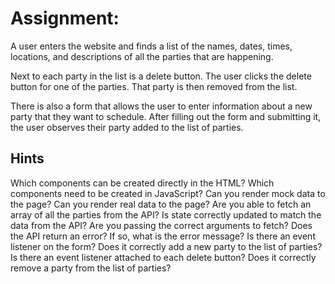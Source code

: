 # Assignment: 

A user enters the website and finds a list of the names, dates, times, locations, and descriptions of all the parties that are happening.

<!-- 


 -->

Next to each party in the list is a delete button. The user clicks the delete button for one of the parties. That party is then removed from the list.

There is also a form that allows the user to enter information about a new party that they want to schedule. After filling out the form and submitting it, the user observes their party added to the list of parties.


## Hints 

Which components can be created directly in the HTML? Which components need to be created in JavaScript?
Can you render mock data to the page?
Can you render real data to the page?
Are you able to fetch an array of all the parties from the API?
Is state correctly updated to match the data from the API?
Are you passing the correct arguments to fetch?
Does the API return an error? If so, what is the error message?
Is there an event listener on the form? Does it correctly add a new party to the list of parties?
Is there an event listener attached to each delete button? Does it correctly remove a party from the list of parties?